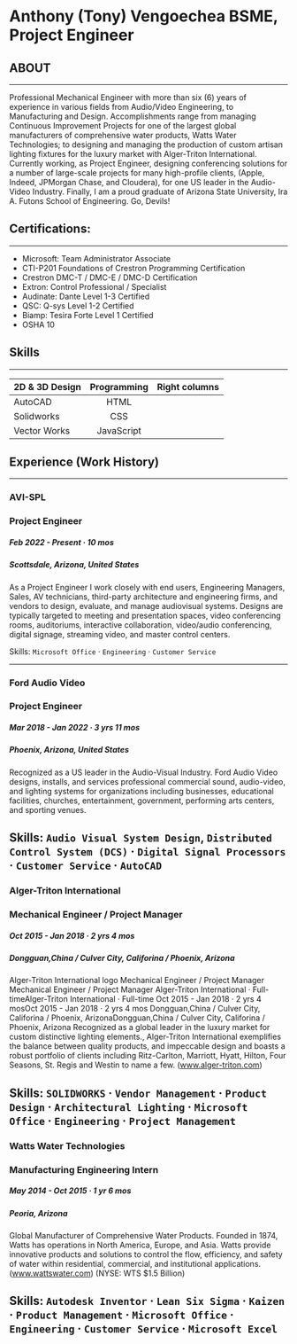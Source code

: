 # Anthony (Tony) Vengoechea BSME, Project Engineer

## ABOUT
---
Professional Mechanical Engineer with more than six (6) years of experience in various fields from Audio/Video Engineering, to Manufacturing and Design. Accomplishments range from managing Continuous Improvement Projects for one of the largest global manufacturers of comprehensive water products, Watts Water Technologies; to designing and managing the production of custom artisan lighting fixtures for the luxury market with Alger-Triton International. Currently working, as Project Engineer, designing conferencing solutions for a number of large-scale projects for many high-profile clients, (Apple, Indeed, JPMorgan Chase, and Cloudera), for one US leader in the Audio-Video Industry. Finally, I am a proud graduate of Arizona State University, Ira A. Futons School of Engineering. Go, Devils!


## Certifications:
---
* Microsoft: Team Administrator Associate 
* CTI-P201 Foundations of Crestron Programming Certification
* Crestron DMC-T / DMC-E / DMC-D Certification
* Extron: Control Professional / Specialist
* Audinate: Dante Level 1-3 Certified 
* QSC: Q-sys Level 1-2 Certified
* Biamp: Tesira Forte Level 1 Certified
* OSHA 10

## Skills
---
| 2D & 3D Design |  Programming  | Right columns |
| -------------  |:-------------:|:-------------:|
| AutoCAD        | HTML          |
| Solidworks     | CSS           |
| Vector Works   | JavaScript    |


## Experience (Work History) 
---
### AVI-SPL
### Project Engineer
##### Feb 2022 - Present · 10 mos
##### Scottsdale, Arizona, United States

As a Project Engineer I work closely with end users, Engineering Managers, Sales, AV technicians, third-party architecture and engineering firms, and vendors to design, evaluate, and manage audiovisual systems. Designs are typically targeted to meeting and presentation spaces, video conferencing rooms, auditoriums, interactive collaboration, video/audio conferencing, digital signage, streaming video, and master control centers.

Skills: `Microsoft Office` · `Engineering` · `Customer Service`

---
### Ford Audio Video 
### Project Engineer
##### Mar 2018 - Jan 2022 · 3 yrs 11 mos
##### Phoenix, Arizona, United States

Recognized as a US leader in the Audio-Visual Industry. Ford Audio Video designs, installs, and services professional commercial sound, audio-video, and lighting systems for organizations including businesses, educational facilities, churches, entertainment, government, performing arts centers, and sporting venues. 

Skills: `Audio Visual System Design`, `Distributed Control System (DCS)` · `Digital Signal Processors` · `Customer Service` · `AutoCAD`
---
### Alger-Triton International
### Mechanical Engineer / Project Manager 
##### Oct 2015 - Jan 2018 · 2 yrs 4 mos
##### Dongguan,China / Culver City, Califorina / Phoenix, Arizona


Alger-Triton International logo
Mechanical Engineer / Project Manager Mechanical Engineer / Project Manager 
Alger-Triton International · Full-timeAlger-Triton International · Full-time
Oct 2015 - Jan 2018 · 2 yrs 4 mosOct 2015 - Jan 2018 · 2 yrs 4 mos
Dongguan,China / Culver City, Califorina / Phoenix, ArizonaDongguan,China / Culver City, Califorina / Phoenix, Arizona
Recognized as a global leader in the luxury market for custom distinctive lighting elements., Alger-Triton International exemplifies the balance between quality products, and impeccable design and boasts a robust portfolio of clients including Ritz-Carlton, Marriott, Hyatt, Hilton, Four Seasons, St. Regis and Westin to name a few. (www.alger-triton.com)

Skills: `SOLIDWORKS` · `Vendor Management` · `Product Design` · `Architectural Lighting` · `Microsoft Office` · `Engineering` · `Project Management`
---
### Watts Water Technologies
### Manufacturing Engineering Intern 
##### May 2014 - Oct 2015 · 1 yr 6 mos
##### Peoria, Arizona

Global Manufacturer of Comprehensive Water Products. Founded in 1874, Watts has operations in North America, Europe, and Asia. Watts provide innovative products and solutions to control the flow, efficiency, and safety of water within residential, commercial, and institutional applications. (www.wattswater.com) (NYSE: WTS $1.5 Billion)

Skills: `Autodesk Inventor` · `Lean Six Sigma` · `Kaizen` · `Product Management` · `Microsoft Office` · `Engineering` · `Customer Service` · `Microsoft Excel`
---
